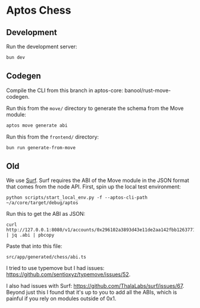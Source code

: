 # Aptos Chess

## Development
Run the development server:
```bash
bun dev
```

## Codegen
Compile the CLI from this branch in aptos-core: banool/rust-move-codegen.

Run this from the `move/` directory to generate the schema from the Move module:
```bash
aptos move generate abi
```

Run this from the `frontend/` directory:
```bash
bun run generate-from-move
```

## Old

We use [Surf](https://github.com/ThalaLabs/surf). Surf requires the ABI of the Move module in the JSON format that comes from the node API. First, spin up the local test environment:
```
python scripts/start_local_env.py -f --aptos-cli-path ~/a/core/target/debug/aptos
```

Run this to get the ABI as JSON:
```
curl http://127.0.0.1:8080/v1/accounts/0x296102a3893d43e11de2aa142fbb126377120d7d71c246a2f95d5b4f3ba16b30/module/chess | jq .abi | pbcopy
```

Paste that into this file:
```
src/app/generated/chess/abi.ts
```

I tried to use typemove but I had issues: https://github.com/sentioxyz/typemove/issues/52.

I also had issues with Surf: https://github.com/ThalaLabs/surf/issues/67. Beyond just this I found that it's up to you to add all the ABIs, which is painful if you rely on modules outside of 0x1.
